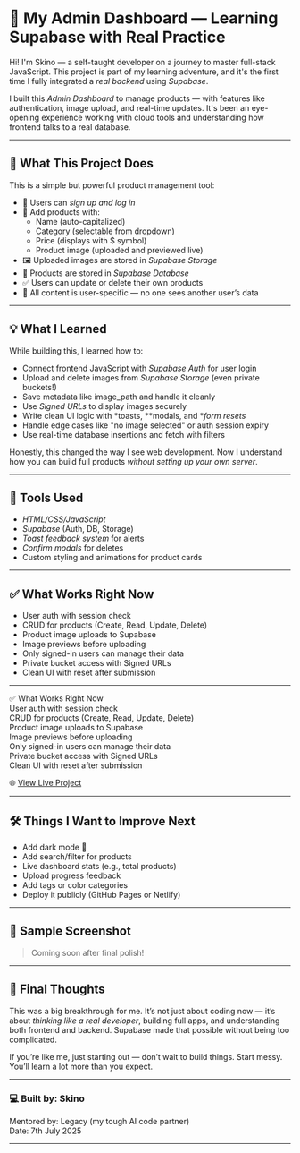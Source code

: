 # 🧠 My Admin Dashboard — Learning Supabase with Real Practice

Hi! I'm Skino — a self-taught developer on a journey to master full-stack JavaScript. This project is part of my learning adventure, and it's the first time I fully integrated a *real backend* using *Supabase*.

I built this *Admin Dashboard* to manage products — with features like authentication, image upload, and real-time updates. It's been an eye-opening experience working with cloud tools and understanding how frontend talks to a real database.

---

## 🚀 What This Project Does

This is a simple but powerful product management tool:

- 👤 Users can *sign up and log in*
- 🛒 Add products with:
  - Name (auto-capitalized)
  - Category (selectable from dropdown)
  - Price (displays with $ symbol)
  - Product image (uploaded and previewed live)
- 🖼 Uploaded images are stored in *Supabase Storage*
- 🧾 Products are stored in *Supabase Database*
- ✅ Users can update or delete their own products
- 🔐 All content is user-specific — no one sees another user’s data

---

## 💡 What I Learned

While building this, I learned how to:

- Connect frontend JavaScript with *Supabase Auth* for user login
- Upload and delete images from *Supabase Storage* (even private buckets!)
- Save metadata like image_path and handle it cleanly
- Use *Signed URLs* to display images securely
- Write clean UI logic with *toasts, **modals, and **form resets*
- Handle edge cases like "no image selected" or auth session expiry
- Use real-time database insertions and fetch with filters

Honestly, this changed the way I see web development. Now I understand how you can build full products *without setting up your own server*.

---

## 🔧 Tools Used

- *HTML/CSS/JavaScript*
- *Supabase* (Auth, DB, Storage)
- *Toast feedback system* for alerts
- *Confirm modals* for deletes
- Custom styling and animations for product cards

---

## ✅ What Works Right Now

- User auth with session check
- CRUD for products (Create, Read, Update, Delete)
- Product image uploads to Supabase
- Image previews before uploading
- Only signed-in users can manage their data
- Private bucket access with Signed URLs
- Clean UI with reset after submission

---

✅ What Works Right Now  
User auth with session check  
CRUD for products (Create, Read, Update, Delete)  
Product image uploads to Supabase  
Image previews before uploading  
Only signed-in users can manage their data  
Private bucket access with Signed URLs  
Clean UI with reset after submission  

🌐 [View Live Project](https://skinojosh22.github.io/Admin-dashboard/Authentication/Login.html)


---

## 🛠 Things I Want to Improve Next

- Add dark mode 🌙
- Add search/filter for products
- Live dashboard stats (e.g., total products)
- Upload progress feedback
- Add tags or color categories
- Deploy it publicly (GitHub Pages or Netlify)

---

## 📸 Sample Screenshot

> Coming soon after final polish!

---

## 🧠 Final Thoughts

This was a big breakthrough for me. It’s not just about coding now — it’s about *thinking like a real developer*, building full apps, and understanding both frontend and backend. Supabase made that possible without being too complicated.

If you’re like me, just starting out — don’t wait to build things. Start messy. You’ll learn a lot more than you expect.

---

### 💻 Built by: Skino  
Mentored by: Legacy (my tough AI code partner)  
Date: 7th July 2025

---
